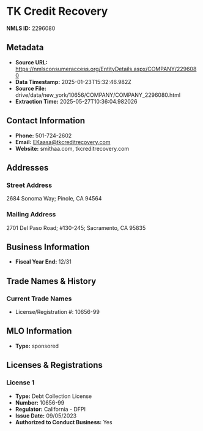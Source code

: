 # TK Credit Recovery

**NMLS ID:** 2296080

## Metadata
- **Source URL:** https://nmlsconsumeraccess.org/EntityDetails.aspx/COMPANY/2296080
- **Data Timestamp:** 2025-01-23T15:32:46.982Z
- **Source File:** drive/data/new_york/10656/COMPANY/COMPANY_2296080.html
- **Extraction Time:** 2025-05-27T10:36:04.982026

## Contact Information
- **Phone:** 501-724-2602
- **Email:** EKaasa@tkcreditrecovery.com
- **Website:** smithaa.com, tkcreditrecovery.com

## Addresses
### Street Address
2684 Sonoma Way; Pinole, CA 94564

### Mailing Address
2701 Del Paso Road; #130-245; Sacramento, CA 95835

## Business Information
- **Fiscal Year End:** 12/31

## Trade Names & History
### Current Trade Names
- License/Registration #: 10656-99

## MLO Information
- **Type:** sponsored

## Licenses & Registrations

### License 1
- **Type:** Debt Collection License
- **Number:** 10656-99
- **Regulator:** California - DFPI
- **Issue Date:** 09/05/2023
- **Authorized to Conduct Business:** Yes
